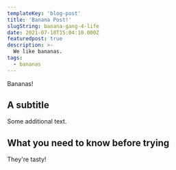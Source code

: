 ```yaml
---
templateKey: 'blog-post'
title: 'Banana Post!'
slugString: banana-gang-4-life
date: 2021-07-18T15:04:10.000Z
featuredpost: true
description: >-
  We like bananas.
tags:
  - bananas
---
```


Bananas!

## A subtitle

Some additional text.

## What you need to know before trying

They're tasty!